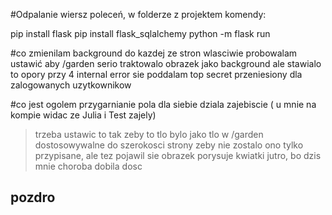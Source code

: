 #Odpalanie wiersz poleceń, w folderze z projektem komendy:

pip install flask
pip install flask_sqlalchemy
python -m flask run

#co zmienilam
background do kazdej ze stron wlasciwie
probowalam ustawić aby /garden serio traktowalo obrazek jako background ale stawialo to opory
przy 4 internal error sie poddalam
top secret przeniesiony dla zalogowanych uzytkownikow

#co jest
ogolem przygarnianie pola dla siebie dziala zajebiscie ( u mnie na kompie widac ze Julia i Test zajely)
> trzeba ustawic to tak zeby to tlo bylo jako tlo w /garden dostosowywalne do szerokosci strony
> zeby nie zostalo ono tylko przypisane, ale tez pojawil sie obrazek
> porysuje kwiatki jutro, bo dzis mnie choroba dobila dosc
## pozdro
